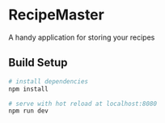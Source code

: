 # RecipeMaster
A handy application for storing your recipes

## Build Setup

``` bash
# install dependencies
npm install

# serve with hot reload at localhost:8080
npm run dev
```
